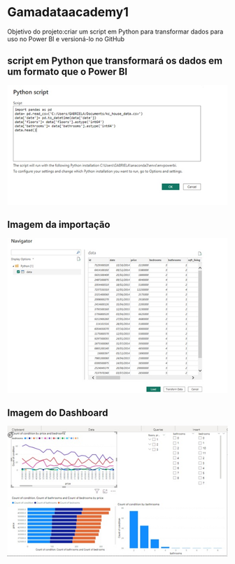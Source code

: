 # Gamadataacademy1

Objetivo do projeto:criar um script em Python para transformar dados para uso no Power BI e versioná-lo no GitHub

## script em Python que transformará os dados em um formato que o Power BI 
![script](https://github.com/gabieng/Gamadataacademy1/blob/main/Sem%20t%C3%ADtulo1.jpg)

## Imagem da importação
![Importação](https://github.com/gabieng/Gamadataacademy1/blob/main/Sem%20t%C3%ADtulo2.jpg)

## Imagem do Dashboard
![Dashboard](https://github.com/gabieng/Gamadataacademy1/blob/main/Sem%20t%C3%ADtulo3.jpg)
